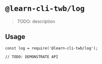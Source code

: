 # `@learn-cli-twb/log`

> TODO: description

## Usage

```
const log = require('@learn-cli-twb/log');

// TODO: DEMONSTRATE API
```

